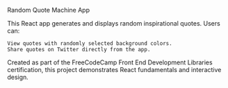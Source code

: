 Random Quote Machine App

This React app generates and displays random inspirational quotes. Users can:

    View quotes with randomly selected background colors.
    Share quotes on Twitter directly from the app.

Created as part of the FreeCodeCamp Front End Development Libraries certification, this project demonstrates React fundamentals and interactive design.
